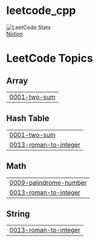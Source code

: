 # leetcode_cpp
![LeetCode Stats](https://leetcard.jacoblin.cool/Ustar2002?theme=dark&font=Patrick%20Hand&ext=heatmap)
<br>
[Notion](https://www.notion.so/LeetCode-C-22ac60a9f6a180a6b5b9ea576389c5f4?pvs=73)

<!---LeetCode Topics Start-->
# LeetCode Topics
## Array
|  |
| ------- |
| [0001-two-sum](https://github.com/Ustar2002/leetcode_cpp/tree/master/0001-two-sum) |
## Hash Table
|  |
| ------- |
| [0001-two-sum](https://github.com/Ustar2002/leetcode_cpp/tree/master/0001-two-sum) |
| [0013-roman-to-integer](https://github.com/Ustar2002/leetcode_cpp/tree/master/0013-roman-to-integer) |
## Math
|  |
| ------- |
| [0009-palindrome-number](https://github.com/Ustar2002/leetcode_cpp/tree/master/0009-palindrome-number) |
| [0013-roman-to-integer](https://github.com/Ustar2002/leetcode_cpp/tree/master/0013-roman-to-integer) |
## String
|  |
| ------- |
| [0013-roman-to-integer](https://github.com/Ustar2002/leetcode_cpp/tree/master/0013-roman-to-integer) |
<!---LeetCode Topics End-->
